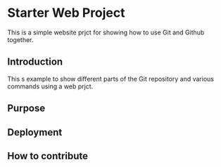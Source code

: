 # Starter Web Project

This is a simple website prjct for showing how to use Git and Github together.

## Introduction

This s example to show different parts of the Git repository and various commands using a web prjct.

## Purpose

## Deployment

## How to contribute